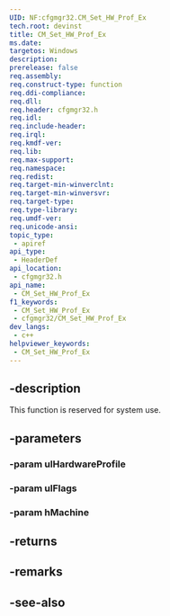 ```yaml
---
UID: NF:cfgmgr32.CM_Set_HW_Prof_Ex
tech.root: devinst
title: CM_Set_HW_Prof_Ex
ms.date: 
targetos: Windows
description: 
prerelease: false
req.assembly: 
req.construct-type: function
req.ddi-compliance: 
req.dll: 
req.header: cfgmgr32.h
req.idl: 
req.include-header: 
req.irql: 
req.kmdf-ver: 
req.lib: 
req.max-support: 
req.namespace: 
req.redist: 
req.target-min-winverclnt: 
req.target-min-winversvr: 
req.target-type: 
req.type-library: 
req.umdf-ver: 
req.unicode-ansi: 
topic_type:
 - apiref
api_type:
 - HeaderDef
api_location:
 - cfgmgr32.h
api_name:
 - CM_Set_HW_Prof_Ex
f1_keywords:
 - CM_Set_HW_Prof_Ex
 - cfgmgr32/CM_Set_HW_Prof_Ex
dev_langs:
 - c++
helpviewer_keywords:
 - CM_Set_HW_Prof_Ex
---
```


## -description

This function is reserved for system use.

## -parameters

### -param ulHardwareProfile

### -param ulFlags

### -param hMachine

## -returns

## -remarks

## -see-also

